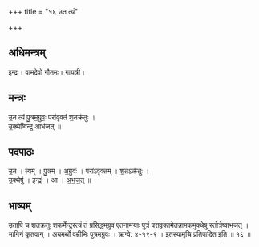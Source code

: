 +++
title = "१६ उत त्यं"

+++
## अधिमन्त्रम्
इन्द्रः। वामदेवो गौतमः। गायत्री।

## मन्त्रः
उ॒त त्यं पु॒त्रम॒ग्रुवः॒ परा॑वृक्तं श॒तक्र॑तुः ।  
उ॒क्थेष्विन्द्र॒ आभ॑जत् ॥

## पदपाठः
उ॒त । त्यम् । पु॒त्रम् । अ॒ग्रुवः॑ । परा॑ऽवृक्तम् । श॒तऽक्र॑तुः ।  
उ॒क्थेषु॑ । इन्द्रः॑ । आ । अ॒भ॒ज॒त् ॥

## भाष्यम्
उतापि च शतक्रतुः शकर्मेन्द्रस्त्यं तं प्रसिद्धमग्रुव एतनाम्न्याः पुत्रं परावृक्तमेतन्नामकमुक्थेषु स्तोत्रेष्वाभजत् । भागिनं कृतवान् । अयमर्थो वम्रीभिः पुत्रमग्रुवः । ऋग्वे. ४-१९-९ । इतस्यामृचि प्रतिपादित इति ॥ १६ ॥